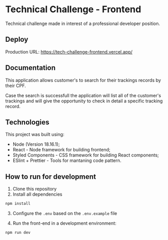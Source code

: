 # Technical Challenge - Frontend

Technical challenge made in interest of a professional developer position.

## Deploy
Production URL: https://tech-challenge-frontend.vercel.app/

## Documentation
This application allows customer's to search for their trackings records by their CPF.

Case the search is successfull the application will list all of the customer's trackings and will give the opportunity to check in detail a specific tracking record.

## Technologies
This project was built using:

- Node (Version 18.16.1);
- React - Node framework for building frontend;
- Styled Components - CSS framework for building React components;
- ESlint + Prettier - Tools for mantaning code pattern.

## How to run for development

1. Clone this repository
2. Install all dependencies

```bash
npm install
```

3. Configure the `.env` based on the `.env.example` file

4. Run the front-end in a development environment:

```bash
npm run dev
```

